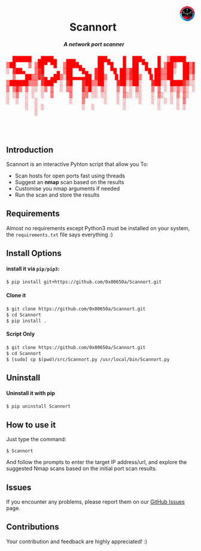 <img src='./ico/icona.png' align=right style='border-radius:50%;width:40px;'>
<center>

# Scannort
<h5 align=center style='margin-right:35px'>A network port scanner</h5>
</center>


<pre style="color:red;text-align:center">
  ██████  ▄████▄   ▄▄▄       ███▄    █  ███▄    █  ▒█████   ██▀███  ▄▄▄█████▓
▒██    ▒ ▒██▀ ▀█  ▒████▄     ██ ▀█   █  ██ ▀█   █ ▒██▒  ██▒▓██ ▒ ██▒▓  ██▒ ▓▒
░ ▓██▄   ▒▓█    ▄ ▒██  ▀█▄  ▓██  ▀█ ██▒▓██  ▀█ ██▒▒██░  ██▒▓██ ░▄█ ▒▒ ▓██░ ▒░
  ▒   ██▒▒▓▓▄ ▄██▒░██▄▄▄▄██ ▓██▒  ▐▌██▒▓██▒  ▐▌██▒▒██   ██░▒██▀▀█▄  ░ ▓██▓ ░ 
▒██████▒▒▒ ▓███▀ ░ ▓█   ▓██▒▒██░   ▓██░▒██░   ▓██░░ ████▓▒░░██▓ ▒██▒  ▒██▒ ░ 
▒ ▒▓▒ ▒ ░░ ░▒ ▒  ░ ▒▒   ▓▒█░░ ▒░   ▒ ▒ ░ ▒░   ▒ ▒ ░ ▒░▒░▒░ ░ ▒▓ ░▒▓░  ▒ ░░   
░ ░▒  ░ ░  ░  ▒     ▒   ▒▒ ░░ ░░   ░ ▒░░ ░░   ░ ▒░  ░ ▒ ▒░   ░▒ ░ ▒░    ░    
░  ░  ░  ░          ░   ▒      ░   ░ ░    ░   ░ ░ ░ ░ ░ ▒    ░░   ░   ░      
      ░  ░ ░            ░  ░         ░          ░     ░ ░     ░              
         ░                                                                   
</pre>

<br>
<br>

## Introduction

Scannort is an interactive Pyhton script that allow you To:
* Scan hosts for open ports fast using threads
* Suggest an **nmap** scan based on the results
* Customise you nmap arguments if needed
* Run the scan and store the results

## Requirements

Almost no requirements except Python3 must be installed on 	your system, the `` requirements.txt `` file says everything :)

## Install Options

#### install it via ```pip/pip3```:

```console
$ pip install git+https://github.com/0x00650a/Scannort.git
```
#### Clone it 
```console
$ git clone https://github.com/0x00650a/Scannort.git
$ cd Scannort
$ pip install .
```
#### Script Only
```console
$ git clone https://github.com/0x00650a/Scannort.git 
$ cd Scannort
$ [sudo] cp $(pwd)/src/Scannort.py /usr/local/bin/Scannort.py
```
## Uninstall
#### Uninstall it with pip
```console
$ pip uninstall Scannort
```
## How to use it
Just type the command:
```console
$ Scannort
```
And follow the prompts to enter the target IP address/url, and explore the suggested Nmap scans based on the initial port scan results.
## Issues
If you encounter any problems, please report them on our <a href="https://github.com/0x00650a/Scannort/issues">GitHub Issues</a> page.
## Contributions
Your contribution and feedback are highly appreciated! :)
